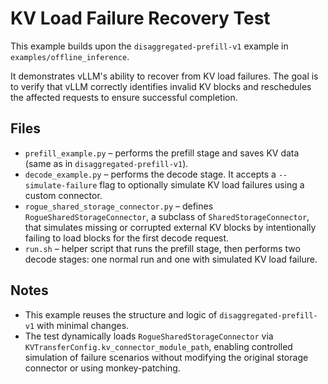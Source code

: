 # KV Load Failure Recovery Test

This example builds upon the `disaggregated-prefill-v1` example in `examples/offline_inference`.

It demonstrates vLLM's ability to recover from KV load failures.
The goal is to verify that vLLM correctly identifies invalid KV blocks and reschedules the affected requests to ensure successful completion.

## Files

- `prefill_example.py` – performs the prefill stage and saves KV data (same as in `disaggregated-prefill-v1`).
- `decode_example.py` – performs the decode stage. It accepts a `--simulate-failure` flag to optionally simulate KV load failures using a custom connector.
- `rogue_shared_storage_connector.py` – defines `RogueSharedStorageConnector`, a subclass of `SharedStorageConnector`, that simulates missing or corrupted external KV blocks by intentionally failing to load blocks for the first decode request.
- `run.sh` – helper script that runs the prefill stage, then performs two decode stages: one normal run and one with simulated KV load failure.

## Notes

- This example reuses the structure and logic of `disaggregated-prefill-v1` with minimal changes.
- The test dynamically loads `RogueSharedStorageConnector` via `KVTransferConfig.kv_connector_module_path`, enabling controlled simulation of failure scenarios without modifying the original storage connector or using monkey-patching.
